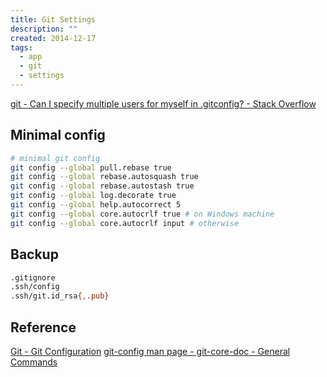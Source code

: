 ```yaml
---
title: Git Settings
description: ""
created: 2014-12-17
tags:
  - app
  - git
  - settings
---
```


[git - Can I specify multiple users for myself in .gitconfig? - Stack Overflow](https://stackoverflow.com/questions/4220416/can-i-specify-multiple-users-for-myself-in-gitconfig/43654115#43654115)

## Minimal config

```sh
# minimal git config
git config --global pull.rebase true
git config --global rebase.autosquash true
git config --global rebase.autostash true
git config --global log.decorate true
git config --global help.autocorrect 5
git config --global core.autocrlf true # on Windows machine
git config --global core.autocrlf input # otherwise
```

## Backup

```sh
.gitignore
.ssh/config
.ssh/git.id_rsa{,.pub}
```

## Reference

[Git - Git Configuration](https://git-scm.com/book/en/v2/Customizing-Git-Git-Configuration)
[git-config man page - git-core-doc - General Commands](https://www.mankier.com/1/git-config)
